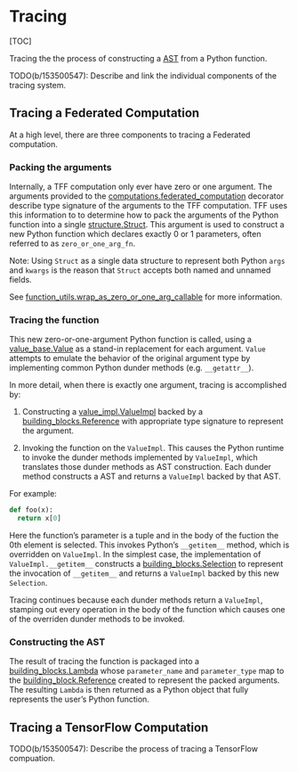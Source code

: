 # Tracing

[TOC]

Tracing the the process of constructing a [AST](compilation.md#ast) from a
Python function.

TODO(b/153500547): Describe and link the individual components of the tracing
system.

## Tracing a Federated Computation

At a high level, there are three components to tracing a Federated computation.

### Packing the arguments

Internally, a TFF computation only ever have zero or one argument. The arguments
provided to the
[computations.federated_computation](https://github.com/tensorflow/federated/blob/master/tensorflow_federated/python/core/api/computations.py)
decorator describe type signature of the arguments to the TFF computation. TFF
uses this information to to determine how to pack the arguments of the Python
function into a single
[structure.Struct](https://github.com/tensorflow/federated/blob/master/tensorflow_federated/python/common_libs/structure.py).
This argument is used to construct a new Python function which declares exactly
0 or 1 parameters, often referred to as `zero_or_one_arg_fn`.

Note: Using `Struct` as a single data structure to represent both Python `args`
and `kwargs` is the reason that `Struct` accepts both named and unnamed fields.

See
[function_utils.wrap_as_zero_or_one_arg_callable](https://github.com/tensorflow/federated/blob/master/tensorflow_federated/python/core/impl/utils/function_utils.py)
for more information.

### Tracing the function

This new zero-or-one-argument Python function is called, using a
[value_base.Value](https://github.com/tensorflow/federated/blob/master/tensorflow_federated/python/core/api/value_base.py)
as a stand-in replacement for each argument. `Value` attempts to emulate the
behavior of the original argument type by implementing common Python dunder
methods (e.g. `__getattr__`).

In more detail, when there is exactly one argument, tracing is accomplished by:

1.  Constructing a
    [value_impl.ValueImpl](https://github.com/tensorflow/federated/blob/master/tensorflow_federated/python/core/impl/value_impl.py)
    backed by a
    [building_blocks.Reference](https://github.com/tensorflow/federated/blob/master/tensorflow_federated/python/core/impl/compiler/building_blocks.py)
    with appropriate type signature to represent the argument.

2.  Invoking the function on the `ValueImpl`. This causes the Python runtime to
    invoke the dunder methods implemented by `ValueImpl`, which translates those
    dunder methods as AST construction. Each dunder method constructs a AST and
    returns a `ValueImpl` backed by that AST.

For example:

```python
def foo(x):
  return x[0]
```

Here the function’s parameter is a tuple and in the body of the fuction the 0th
element is selected. This invokes Python’s `__getitem__` method, which is
overridden on `ValueImpl`. In the simplest case, the implementation of
`ValueImpl.__getitem__` constructs a
[building_blocks.Selection](https://github.com/tensorflow/federated/blob/master/tensorflow_federated/python/core/impl/compiler/building_blocks.py)
to represent the invocation of `__getitem__` and returns a `ValueImpl` backed by
this new `Selection`.

Tracing continues because each dunder methods return a `ValueImpl`, stamping out
every operation in the body of the function which causes one of the overriden
dunder methods to be invoked.

### Constructing the AST

The result of tracing the function is packaged into a
[building_blocks.Lambda](https://github.com/tensorflow/federated/blob/master/tensorflow_federated/python/core/impl/compiler/building_blocks.py)
whose `parameter_name` and `parameter_type` map to the
[building_block.Reference](https://github.com/tensorflow/federated/blob/master/tensorflow_federated/python/core/impl/compiler/building_blocks.py)
created to represent the packed arguments. The resulting `Lambda` is then
returned as a Python object that fully represents the user’s Python function.

## Tracing a TensorFlow Computation

TODO(b/153500547): Describe the process of tracing a TensorFlow compuation.
